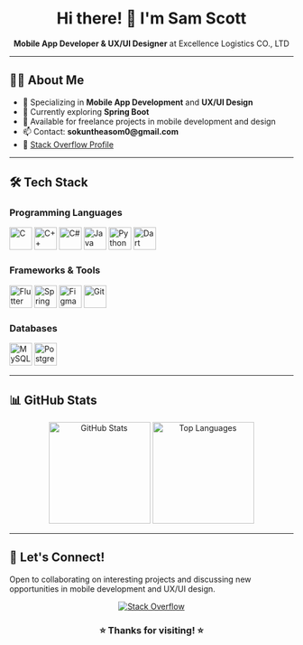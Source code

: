 <div align="center">
  <h1>Hi there! 👋 I'm Sam Scott</h1>
  <p><strong>Mobile App Developer &amp; UX/UI Designer</strong> at Excellence Logistics CO., LTD</p>
</div>

<hr>

<h2>🧑‍💻 About Me</h2>
<ul>
  <li>💼 Specializing in <strong>Mobile App Development</strong> and <strong>UX/UI Design</strong></li>
  <li>🌱 Currently exploring <strong>Spring Boot</strong></li>
  <li>💬 Available for freelance projects in mobile development and design</li>  
  <li>📫 Contact: <strong>sokuntheasom0@gmail.com</strong></li>
  <li>💼 <a href="https://stackoverflow.com/users/30703369/sam-scott">Stack Overflow Profile</a></li>
</ul>

<hr>

<h2>🛠️ Tech Stack</h2>

<h3>Programming Languages</h3>
<p align="left">
  <img src="https://cdn.jsdelivr.net/gh/devicons/devicon/icons/c/c-original.svg" alt="C" width="40" height="40"/>
  <img src="https://cdn.jsdelivr.net/gh/devicons/devicon/icons/cplusplus/cplusplus-original.svg" alt="C++" width="40" height="40"/>
  <img src="https://cdn.jsdelivr.net/gh/devicons/devicon/icons/csharp/csharp-original.svg" alt="C#" width="40" height="40"/>
  <img src="https://cdn.jsdelivr.net/gh/devicons/devicon/icons/java/java-original.svg" alt="Java" width="40" height="40"/>
  <img src="https://cdn.jsdelivr.net/gh/devicons/devicon/icons/python/python-original.svg" alt="Python" width="40" height="40"/>
  <img src="https://cdn.jsdelivr.net/gh/devicons/devicon/icons/dart/dart-original.svg" alt="Dart" width="40" height="40"/>
</p>

<h3>Frameworks & Tools</h3>
<p align="left">
  <img src="https://cdn.jsdelivr.net/gh/devicons/devicon/icons/flutter/flutter-original.svg" alt="Flutter" width="40" height="40"/>
  <img src="https://cdn.jsdelivr.net/gh/devicons/devicon/icons/spring/spring-original.svg" alt="Spring" width="40" height="40"/>
  <img src="https://cdn.jsdelivr.net/gh/devicons/devicon/icons/figma/figma-original.svg" alt="Figma" width="40" height="40"/>
  <img src="https://cdn.jsdelivr.net/gh/devicons/devicon/icons/git/git-original.svg" alt="Git" width="40" height="40"/>
</p>

<h3>Databases</h3>
<p align="left">
  <img src="https://cdn.jsdelivr.net/gh/devicons/devicon/icons/mysql/mysql-original-wordmark.svg" alt="MySQL" width="40" height="40"/>
  <img src="https://cdn.jsdelivr.net/gh/devicons/devicon/icons/postgresql/postgresql-original-wordmark.svg" alt="PostgreSQL" width="40" height="40"/>
</p>

<hr>

<h2>📊 GitHub Stats</h2>
<div align="center">
  <img src="https://github-readme-stats.vercel.app/api?username=pixelnotfound404&show_icons=true&count_private=true&theme=radical&rank_icon=github" alt="GitHub Stats" height="180"/>
  <img src="https://github-readme-stats.vercel.app/api/top-langs/?username=pixelnotfound404&show_icons=true&layout=compact&theme=radical" alt="Top Languages" height="180"/>
</div>

<hr>

<h2>🤝 Let's Connect!</h2>
<p>Open to collaborating on interesting projects and discussing new opportunities in mobile development and UX/UI design.</p>

<div align="center">
  <a href="https://stackoverflow.com/users/30703369/sam-scott">
    <img src="https://img.shields.io/badge/Stack_Overflow-FE7A16?style=for-the-badge&logo=stack-overflow&logoColor=white" alt="Stack Overflow"/>
  </a>
</div>

<div align="center">
  <h3>⭐ Thanks for visiting! ⭐</h3>
</div>
